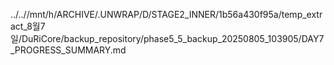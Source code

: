 ../..//mnt/h/ARCHIVE/.UNWRAP/D/STAGE2_INNER/1b56a430f95a/temp_extract_8월7일/DuRiCore/backup_repository/phase5_5_backup_20250805_103905/DAY7_PROGRESS_SUMMARY.md